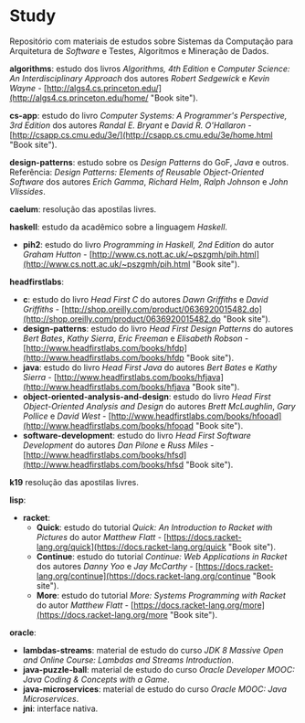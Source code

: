 # Study

Repositório com materiais de estudos sobre Sistemas da Computação para Arquitetura de _Software_ e Testes, Algoritmos e Mineração de Dados.

**algorithms**: estudo dos livros _Algorithms, 4th Edition_ e _Computer Science: An Interdisciplinary Approach_ dos autores _Robert Sedgewick_ e _Kevin Wayne_ - [http://algs4.cs.princeton.edu/](http://algs4.cs.princeton.edu/home/ "Book site").

**cs-app**: estudo do livro _Computer Systems: A Programmer's Perspective, 3rd Edition_ dos autores _Randal E. Bryant_ e _David R. O'Hallaron_ - [http://csapp.cs.cmu.edu/3e/](http://csapp.cs.cmu.edu/3e/home.html "Book site").

**design-patterns**: estudo sobre os _Design Patterns_ do GoF, _Java_ e outros. Referência: _Design Patterns: Elements of Reusable Object-Oriented Software_ dos autores _Erich Gamma_, _Richard Helm_, _Ralph Johnson_ e _John Vlissides_.

**caelum**: resolução das apostilas livres.

**haskell**: estudo da acadêmico sobre a linguagem _Haskell_.

* **pih2**: estudo do livro _Programming in Haskell, 2nd Edition_ do autor _Graham Hutton_ - [http://www.cs.nott.ac.uk/~pszgmh/pih.html](http://www.cs.nott.ac.uk/~pszgmh/pih.html "Book site").

**headfirstlabs**:

* **c**: estudo do livro _Head First C_ do autores _Dawn Griffiths_ e _David Griffiths_ - [http://shop.oreilly.com/product/0636920015482.do](http://shop.oreilly.com/product/0636920015482.do "Book site").
* **design-patterns**: estudo do livro _Head First Design Patterns_ do autores _Bert Bates_, _Kathy Sierra_, _Eric Freeman_ e _Elisabeth Robson_ - [http://www.headfirstlabs.com/books/hfdp](http://www.headfirstlabs.com/books/hfdp "Book site").
* **java**: estudo do livro _Head First Java_ do autores _Bert Bates_ e _Kathy Sierra_ - [http://www.headfirstlabs.com/books/hfjava](http://www.headfirstlabs.com/books/hfjava "Book site").
* **object-oriented-analysis-and-design**: estudo do livro _Head First Object-Oriented Analysis and Design_ do autores _Brett McLaughlin_, _Gary Pollice_ e _David West_ - [http://www.headfirstlabs.com/books/hfooad](http://www.headfirstlabs.com/books/hfooad "Book site").
* **software-development**: estudo do livro _Head First Software Development_ do autores _Dan Pilone_ e _Russ Miles_ - [http://www.headfirstlabs.com/books/hfsd](http://www.headfirstlabs.com/books/hfsd "Book site").

**k19** resolução das apostilas livres.

**lisp**:

* **racket**:
  * **Quick**: estudo do tutorial _Quick: An Introduction to Racket with Pictures_ do autor _Matthew Flatt_ - [https://docs.racket-lang.org/quick](https://docs.racket-lang.org/quick "Book site").
  * **Continue**: estudo do tutorial _Continue: Web Applications in Racket_ dos autores _Danny Yoo_ e _Jay McCarthy_ - [https://docs.racket-lang.org/continue](https://docs.racket-lang.org/continue "Book site").
  * **More**: estudo do tutorial _More: Systems Programming with Racket_ do autor _Matthew Flatt_ - [https://docs.racket-lang.org/more](https://docs.racket-lang.org/more "Book site").

**oracle**:

*   **lambdas-streams**: material de estudo do curso _JDK 8 Massive Open and Online Course: Lambdas and Streams Introduction_.
*   **java-puzzle-ball**: material de estudo do curso _Oracle Developer MOOC: Java Coding & Concepts with a Game_.
*   **java-microservices**: material de estudo do curso _Oracle MOOC: Java Microservices_.
*   **jni**: interface nativa.

